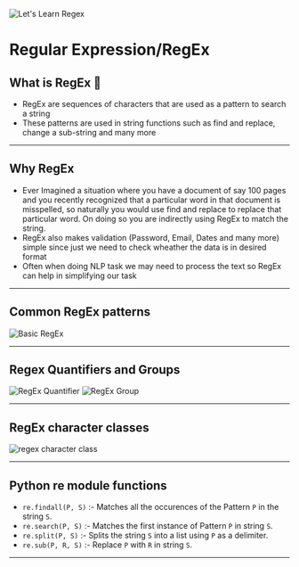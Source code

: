 ![Let's Learn Regex](https://github.com/N-Harish/Open-contributions/blob/master/RegEx.jpg)

# Regular Expression/RegEx


## What is RegEx 🤔

* RegEx are sequences of characters that are used as a pattern to search a string
* These patterns are used in string functions such as find and replace, change a sub-string and many more

-----------------------------------------------------------------------------------------------------------------------------------------------------------------------------------

## Why RegEx

* Ever Imagined a situation where you have a document of say 100 pages and you recently recognized that a particular word in that document is misspelled, so naturally you would     use find and replace to replace that particular word. On doing so you are indirectly using RegEx to match the string.
* RegEx also makes validation (Password, Email, Dates and many more) simple since just we need to check wheather the data is in desired format
* Often when doing NLP task we may need to process the text so RegEx can help in simplifying our task

---------------------------------------------------------------------------------------------------------------------------------------------------------------------------------

## Common RegEx patterns 

![Basic RegEx](https://github.com/N-Harish/Open-contributions/blob/master/regular-expression-cheat-sheet.JPG)

---------------------------------------------------------------------------------------------------------------------------------------------------------------------------------

## Regex Quantifiers and Groups


![RegEx Quantifier](https://github.com/N-Harish/Open-contributions/blob/master/RegEx%20quantifiers.JPG)  ![RegEx Group](https://github.com/N-Harish/Open-contributions/blob/master/Regex%20Group.JPG)

---------------------------------------------------------------------------------------------------------------------------------------------------------------------------------

## RegEx character classes

![regex character class](https://github.com/N-Harish/Open-contributions/blob/master/regex%20character%20class.JPG)

---------------------------------------------------------------------------------------------------------------------------------------------------------------------------------

## Python re module functions

* ```re.findall(P, S)``` :- Matches all the occurences of the Pattern ```P``` in the string ```S```.
* ```re.search(P, S)``` :- Matches the first instance of Pattern ```P``` in string ```S```.
* ```re.split(P, S)``` :- Splits the string ```S``` into a list using ```P``` as a delimiter.
* ```re.sub(P, R, S)``` :- Replace ```P``` with ```R``` in string ```S```.

---------------------------------------------------------------------------------------------------------------------------------------------------------------------------------
